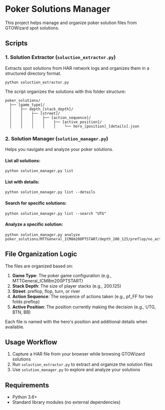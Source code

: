 # Poker Solutions Manager

This project helps manage and organize poker solution files from GTOWizard spot solutions.

## Scripts

### 1. Solution Extractor (`soluction_extractor.py`)

Extracts spot solutions from HAR network logs and organizes them in a structured directory format.

```
python soluction_extractor.py
```

The script organizes the solutions with this folder structure:

```
poker_solutions/
  ├── [game_type]/
  │    ├── depth_[stack_depth]/
  │    │    ├── [street]/
  │    │    │    ├── [action_sequence]/
  │    │    │    │    ├── [active_position]/
  │    │    │    │    │    └── hero_[position]_[details].json
```

### 2. Solution Manager (`solution_manager.py`)

Helps you navigate and analyze your poker solutions.

#### List all solutions:

```
python solution_manager.py list
```

#### List with details:

```
python solution_manager.py list --details
```

#### Search for specific solutions:

```
python solution_manager.py list --search "UTG"
```

#### Analyze a specific solution:

```
python solution_manager.py analyze poker_solutions/MTTGeneral_ICM8m200PTSTART/depth_200_125/preflop/no_actions/UTG/hero_UTG_0.json
```

## File Organization Logic

The files are organized based on:

1. **Game Type**: The poker game configuration (e.g., MTTGeneral_ICM8m200PTSTART)
2. **Stack Depth**: The size of player stacks (e.g., 200.125)
3. **Street**: preflop, flop, turn, or river
4. **Action Sequence**: The sequence of actions taken (e.g., pf_FF for two folds preflop)
5. **Active Position**: The position currently making the decision (e.g., UTG, BTN, BB)

Each file is named with the hero's position and additional details when available.

## Usage Workflow

1. Capture a HAR file from your browser while browsing GTOWizard solutions
2. Run `soluction_extractor.py` to extract and organize the solution files
3. Use `solution_manager.py` to explore and analyze your solutions

## Requirements

- Python 3.6+
- Standard library modules (no external dependencies)
